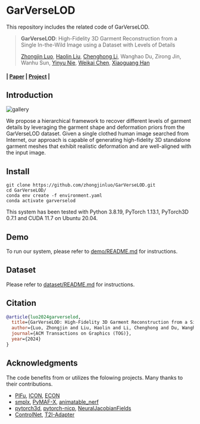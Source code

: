 # GarVerseLOD
This repository includes the related code of GarVerseLOD.

> **GarVerseLOD**: High-Fidelity 3D Garment Reconstruction from a Single In-the-Wild Image using a Dataset with Levels of Details
>
> [Zhongjin Luo](https://zhongjinluo.github.io/), [Haolin Liu](https://haolinliu97.github.io/), [Chenghong Li](https://kevinlee09.github.io/), Wanghao Du, Zirong Jin, Wanhu Sun, [Yinyu Nie](https://yinyunie.github.io/), [Weikai Chen](https://chenweikai.github.io/), [Xiaoguang Han](https://gaplab.cuhk.edu.cn/)

#### | [Paper](https://arxiv.org/abs/2411.03047) | [Project](https://garverselod.github.io/) |

## Introduction

![gallery](./assets/fig_teaser.png)

We propose a hierarchical framework to recover different levels of garment details by leveraging the garment shape and deformation priors from the GarVerseLOD dataset. Given a single clothed human image searched from Internet, our approach is capable of generating high-fidelity 3D standalone garment meshes that exhibit realistic deformation and are well-aligned with the input image.

## Install

```
git clone https://github.com/zhongjinluo/GarVerseLOD.git
cd GarVerseLOD/
conda env create -f environment.yaml
conda activate garverselod
```

This system has been tested with Python 3.8.19, PyTorch 1.13.1, PyTorch3D 0.7.1 and CUDA 11.7 on Ubuntu 20.04.

## Demo
To run our system, please refer to [demo/README.md](demo/) for instructions.

## Dataset

Please refer to [dataset/README.md](dataset/) for instructions.

## Citation

```bibtex
@article{luo2024garverselod,
  title={GarVerseLOD: High-Fidelity 3D Garment Reconstruction from a Single In-the-Wild Image using a Dataset with Levels of Details},
  author={Luo, Zhongjin and Liu, Haolin and Li, Chenghong and Du, Wanghao and Jin, Zirong and Sun, Wanhu and Nie, Yinyu and Chen, Weikai and Han, Xiaoguang},
  journal={ACM Transactions on Graphics (TOG)},
  year={2024}
}  
```

## Acknowledgments

The code benefits from or utilizes the folowing projects. Many thanks to their contributions.

- [PIFu](https://github.com/shunsukesaito/PIFu), [ICON](https://github.com/YuliangXiu/ICON), [ECON](https://github.com/YuliangXiu/ECON)
- [smplx](https://github.com/vchoutas/smplx), [PyMAF-X](https://github.com/HongwenZhang/PyMAF-X), [animatable_nerf](https://github.com/zju3dv/animatable_nerf)
- [pytorch3d](https://github.com/facebookresearch/pytorch3d), [pytorch-nicp](https://github.com/wuhaozhe/pytorch-nicp), [NeuralJacobianFields](https://github.com/ThibaultGROUEIX/NeuralJacobianFields)
- [ControlNet](https://github.com/lllyasviel/ControlNet), [T2I-Adapter](https://github.com/TencentARC/T2I-Adapter)